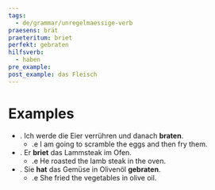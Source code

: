 ```yaml
---
tags:
  - de/grammar/unregelmaessige-verb
praesens: brät
praeteritum: briet
perfekt: gebraten
hilfsverb:
  - haben
pre_example: 
post_example: das Fleisch
---
```


# Examples
- . Ich werde die Eier verrühren und danach **braten**.
	- .e I am going to scramble the eggs and then fry them.
- . Er **briet** das Lammsteak im Ofen.
	- .e He roasted the lamb steak in the oven.
- . Sie **hat** das Gemüse in Olivenöl **gebraten**.
	- .e She fried the vegetables in olive oil.

